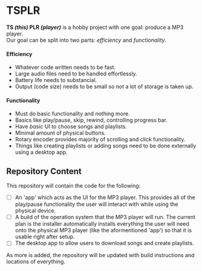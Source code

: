# TSPLR

**TS _(this)_ PLR _(player)_** is a hobby project with one goal: produce a MP3 player.  
Our goal can be split into two parts: *efficiency* and *functionality*.

#### Efficiency
- Whatever code written needs to be fast.
- Large audio files need to be handled effortlessly.
- Battery life needs to substancial.
- Output (code size) needs to be small so not a lot of storage is taken up.  

#### Functionality
- Must do basic functionality and nothing more.
- Basics like play/pause, skip, rewind, controlling progress bar.
- Have *basic* UI to choose songs and playlists.
- Minimal amount of physical buttons.
- Rotary encoder provides majority of scrolling and click functionality.
- Things like creating playlists or adding songs need to be done externally using a desktop app.

## Repository Content

This repository will contain the code for the following:
- [ ] An 'app' which acts as the UI for the MP3 player. This provides all of the play/pause functionality the user will interact with while using the physical device.
- [ ] A build of the operation system that the MP3 player will run. The current plan is the installer automatically installs everything the user will need onto the physical MP3 player (like the aformentioned 'app') so that it is usable right after setup.
- [ ] The desktop app to allow users to download songs and create playlists.

As more is added, the repository will be updated with build instructions and locations of everything.
